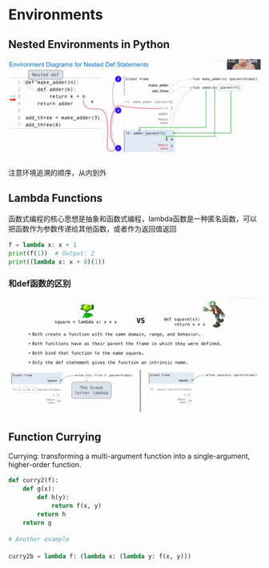 # Environments

## Nested Environments in Python
![alt text](image.png)

注意环境追溯的顺序，从内到外


## Lambda Functions
函数式编程的核心思想是抽象和函数式编程，lambda函数是一种匿名函数，可以把函数作为参数传递给其他函数，或者作为返回值返回

```python
f = lambda x: x + 1
print(f(1))  # Output: 2
print((lambda x: x + 8)(1))
```

### 和def函数的区别

![alt text](image-1.png)

## Function Currying

Currying: transforming a multi-argument function into a single-argument, higher-order function.

```python
def curry2(f):
    def g(x):
        def h(y):
            return f(x, y)
        return h
    return g

# Another example

curry2b = lambda f: (lambda x: (lambda y: f(x, y)))

```


